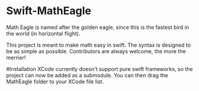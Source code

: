 # Swift-MathEagle
Math Eagle is named after the golden eagle, since this is the fastest bird in the world (in horizontal flight).

This project is meant to make math easy in swift. The syntax is designed to be as simple as possible. Contributors are always welcome, the more the merrier!

#Installation
XCode currently doesn't support pure swift frameworks, so the project can now be added as a submodule. You can then drag the MathEagle folder to your XCode file list.
